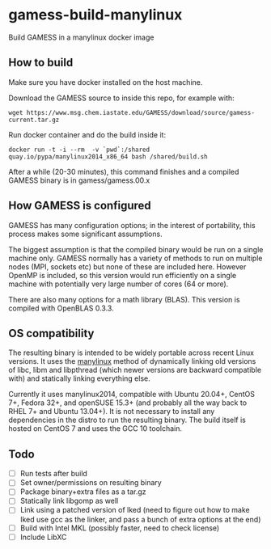 # gamess-build-manylinux

Build GAMESS in a manylinux docker image

## How to build

Make sure you have docker installed on the host machine.

Download the GAMESS source to inside this repo, for example with:
```
wget https://www.msg.chem.iastate.edu/GAMESS/download/source/gamess-current.tar.gz
```

Run docker container and do the build inside it:
```
docker run -t -i --rm  -v `pwd`:/shared quay.io/pypa/manylinux2014_x86_64 bash /shared/build.sh
```

After a while (20-30 minutes), this command finishes and a compiled GAMESS binary is in gamess/gamess.00.x

## How GAMESS is configured

GAMESS has many configuration options; in the interest of portability, this process makes some significant assumptions.

The biggest assumption is that the compiled binary would be run on a single machine only.  GAMESS normally has a variety of methods to run on multiple nodes (MPI, sockets etc) but none of these are included here.  However OpenMP is included, so this version would run efficiently on a single machine with potentially very large number of cores (64 or more).

There are also many options for a math library (BLAS).  This version is compiled with OpenBLAS 0.3.3.

## OS compatibility

The resulting binary is intended to be widely portable across recent Linux versions.  It uses the [manylinux](https://github.com/pypa/manylinux) method of dynamically linking old versions of libc, libm and libpthread (which newer versions are backward compatible with) and statically linking everything else.

Currently it uses manylinux2014, compatible with Ubuntu 20.04+, CentOS 7+, Fedora 32+, and openSUSE 15.3+ (and probably all the way back to RHEL 7+ and Ubuntu 13.04+).  It is not necessary to install any dependencies in the distro to run the resulting binary.  The build itself is hosted on CentOS 7 and uses the GCC 10 toolchain.

## Todo

- [ ] Run tests after build
- [ ] Set owner/permissions on resulting binary
- [ ] Package binary+extra files as a tar.gz
- [ ] Statically link libgomp as well
- [ ] Link using a patched version of lked (need to figure out how to make lked use gcc as the linker, and pass a bunch of extra options at the end)
- [ ] Build with Intel MKL (possibly faster, need to check license)
- [ ] Include LibXC

